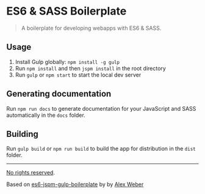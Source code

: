 # ES6 & SASS Boilerplate

> A boilerplate for developing webapps with ES6 & SASS.

## Usage

1. Install Gulp globally: `npm install -g gulp`
2. Run `npm install` and then `jspm install` in the root directory
3. Run `gulp` or `npm start` to start the local dev server

## Generating documentation

Run `npm run docs` to generate documentation for your JavaScript and SASS automatically in the `docs` folder.

## Building

Run `gulp build` or `npm run build` to build the app for distribution in the `dist` folder.

---

[No rights reserved](http://unlicense.org/).

Based on [es6-jspm-gulp-boilerplate](https://github.com/alexweber/es6-jspm-gulp-boilerplate) by by [Alex Weber](https://twitter.com/alexweber15)
